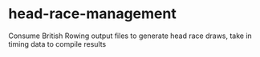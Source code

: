 head-race-management
====================

Consume British Rowing output files to generate head race draws, take in timing data to compile results 
